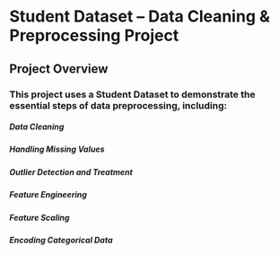 # Student Dataset – Data Cleaning & Preprocessing Project
## Project Overview

### This project uses a Student Dataset to demonstrate the essential steps of data preprocessing, including:

##### Data Cleaning
##### Handling Missing Values
##### Outlier Detection and Treatment
##### Feature Engineering
##### Feature Scaling
##### Encoding Categorical Data
